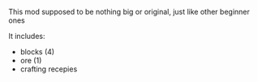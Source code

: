 This mod supposed to be nothing big or original, 
just like other beginner ones

It includes:
- blocks (4)
- ore (1)
- crafting recepies
 

